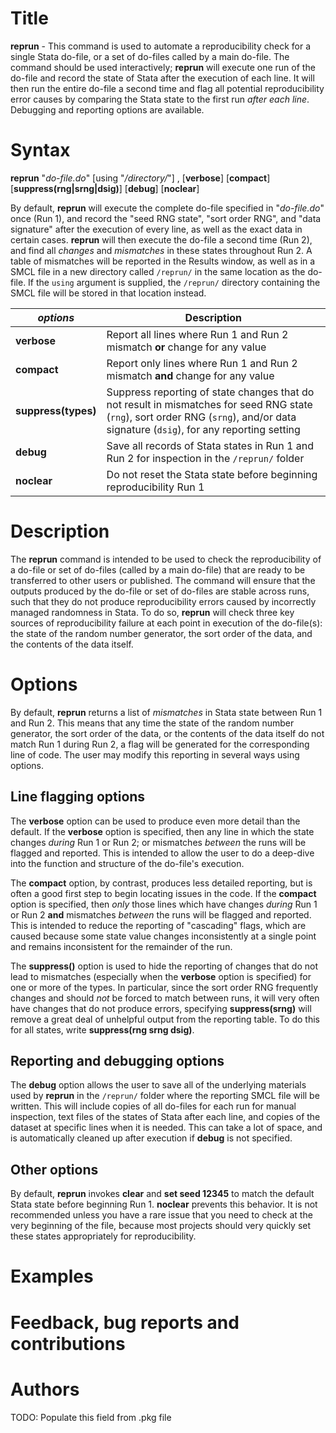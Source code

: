 # Title

__reprun__ - This command is used to automate a reproducibility check for a single Stata do-file, or a set of do-files called by a main do-file. The command should be used interactively; __reprun__ will execute one run of the do-file and record the state of Stata after the execution of each line. It will then run the entire do-file a second time and flag all potential reproducibility error causes by comparing the Stata state to the first run _after each line_. Debugging and reporting options are available.

# Syntax

__reprun__ "_do-file.do_" [using "_/directory/_"]
, [__**v**erbose__] [__**c**ompact__] [__**s**uppress(rng|srng|dsig)__]
[__**d**ebug__] [__**noc**lear__]

By default, __reprun__ will execute the complete do-file specified in "_do-file.do_" once (Run 1), and record the "seed RNG state", "sort order RNG", and "data signature" after the execution of every line, as well as the exact data in certain cases. __reprun__ will then execute the do-file a second time (Run 2), and find all _changes_ and _mismatches_ in these states throughout Run 2. A table of mismatches will be reported in the Results window, as well as in a SMCL file in a new directory called `/reprun/` in the same location as the do-file. If the `using` argument is supplied, the `/reprun/` directory containing the SMCL file will be stored in that location instead.

| _options_ | Description |
|-----------|-------------|
| __**v**erbose__   | Report all lines where Run 1 and Run 2 mismatch __or__ change for any value  |
| __**c**ompact__   | Report only lines where Run 1 and Run 2 mismatch __and__ change for any value  |
| __**s**uppress(types)__   | Suppress reporting of state changes that do not result in mismatches for seed RNG state (`rng`), sort order RNG (`srng`), and/or data signature (`dsig`), for any reporting setting  |
| __**d**ebug__   | Save all records of Stata states in Run 1 and Run 2 for inspection in the `/reprun/` folder |
| __**noc**lear__   | Do not reset the Stata state before beginning reproducibility Run 1  |

# Description

The __reprun__ command is intended to be used to check the reproducibility of a do-file or set of do-files (called by a main do-file) that are ready to be transferred to other users or published. The command will ensure that the outputs produced by the do-file or set of do-files are stable across runs, such that they do not produce reproducibility errors caused by incorrectly managed randomness in Stata. To do so, __reprun__ will check three key sources of reproducibility failure at each point in execution of the do-file(s): the state of the random number generator, the sort order of the data, and the contents of the data itself.

# Options

By default, __reprun__ returns a list of _mismatches_ in Stata state between Run 1 and Run 2. This means that any time the state of the random number generator, the sort order of the data, or the contents of the data itself do not match Run 1 during Run 2, a flag will be generated for the corresponding line of code. The user may modify this reporting in several ways using options.

## Line flagging options

The __**v**erbose__ option can be used to produce even more detail than the default. If the __**v**erbose__ option is specified, then any line in which the state changes _during_ Run 1 or Run 2; or mismatches _between_ the runs will be flagged and reported. This is intended to allow the user to do a deep-dive into the function and structure of the do-file's execution.

The __**c**ompact__ option, by contrast, produces less detailed reporting, but is often a good first step to begin locating issues in the code. If the __**c**ompact__ option is specified, then _only_ those lines which have changes _during_ Run 1 or Run 2 __and__ mismatches _between_ the runs will be flagged and reported. This is intended to reduce the reporting of "cascading" flags, which are caused because some state value changes inconsistently at a single point and remains inconsistent for the remainder of the run.

The __**s**uppress()__ option is used to hide the reporting of changes that do not lead to mismatches (especially when the __**v**erbose__ option is specified) for one or more of the types. In particular, since the sort order RNG frequently changes and should _not_ be forced to match between runs, it will very often have changes that do not produce errors, specifying __**s**uppress(srng)__ will remove a great deal of unhelpful output from the reporting table. To do this for all states, write __**s**uppress(rng srng dsig)__.

## Reporting and debugging options

The __**d**ebug__ option allows the user to save all of the underlying materials used by __reprun__ in the `/reprun/` folder where the reporting SMCL file will be written. This will include copies of all do-files for each run for manual inspection, text files of the states of Stata after each line, and copies of the dataset at specific lines when it is needed. This can take a lot of space, and is automatically cleaned up after execution if __**d**ebug__ is not specified.

## Other options

By default, __reprun__ invokes __clear__ and __set seed 12345__ to match the default Stata state before beginning Run 1. __**noc**lear__ prevents this behavior. It is not recommended unless you have a rare issue that you need to check at the very beginning of the file, because most projects should very quickly set these states appropriately for reproducibility.

# Examples
<!-- A couple of examples to help the user get started and a short explanation of each of them. -->

# Feedback, bug reports and contributions
<!-- A couple of examples to help the user get started and a short explanation of each of them. -->

# Authors

TODO: Populate this field from .pkg file

